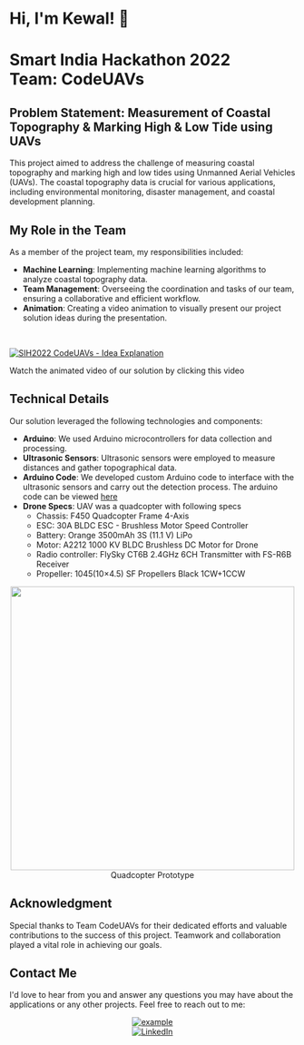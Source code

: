 # Hi, I'm Kewal! 👋

# Smart India Hackathon 2022<br>Team: CodeUAVs

## Problem Statement: Measurement of Coastal Topography & Marking High & Low Tide using UAVs

This project aimed to address the challenge of measuring coastal topography and marking high and low tides using Unmanned Aerial Vehicles (UAVs). The coastal topography data is crucial for various applications, including environmental monitoring, disaster management, and coastal development planning.

## My Role in the Team

As a member of the project team, my responsibilities included:
- **Machine Learning**: Implementing machine learning algorithms to analyze coastal topography data.
- **Team Management**: Overseeing the coordination and tasks of our team, ensuring a collaborative and efficient workflow.
- **Animation**: Creating a video animation to visually present our project solution ideas during the presentation.
<br>

[![SIH2022 CodeUAVs - Idea Explanation](https://img.youtube.com/vi/yaeqWfI4Phs/0.jpg)](http://www.youtube.com/watch?v=yaeqWfI4Phs)

Watch the animated video of our solution by clicking this video

## Technical Details

Our solution leveraged the following technologies and components:
- **Arduino**: We used Arduino microcontrollers for data collection and processing.
- **Ultrasonic Sensors**: Ultrasonic sensors were employed to measure distances and gather topographical data.
- **Arduino Code**: We developed custom Arduino code to interface with the ultrasonic sensors and carry out the detection process. The arduino code can be viewed [here]()
- **Drone Specs**: UAV was a quadcopter with following specs
    - Chassis: F450 Quadcopter Frame 4-Axis
    - ESC: 30A BLDC ESC - Brushless Motor Speed Controller
    - Battery: Orange 3500mAh 3S (11.1 V) LiPo
    - Motor: A2212 1000 KV BLDC Brushless DC Motor for Drone
    - Radio controller: FlySky CT6B 2.4GHz 6CH Transmitter with FS-R6B Receiver
    - Propeller: 1045(10×4.5) SF Propellers Black 1CW+1CCW

 <p align="center">
  <img src = "https://i.imgur.com/sCCz6cv.jpg" width=500><br>
  Quadcopter Prototype
</p>

## Acknowledgment

Special thanks to Team CodeUAVs for their dedicated efforts and valuable contributions to the success of this project. Teamwork and collaboration played a vital role in achieving our goals.

## Contact Me

I'd love to hear from you and answer any questions you may have about the applications or any other projects. Feel free to reach out to me:

<p align ="center">
  <a href="mailto:work.kewalshah@gmail.com?subject=Feedback%20From%20Github&body=Hello," target="_blank">
    <img src="https://img.shields.io/badge/Gmail: work.kewalshah@gmail.com-D14836?style=for-the-badge&logo=gmail&logoColor=white" alt="example"/>
  </a><br>
   <a href="https://www.linkedin.com/in/kewal-shah-work/" target="_blank">
    <img alt="LinkedIn" src="https://img.shields.io/badge/LinkedIn: Kewal Shah-0077B5?style=for-the-badge&logo=linkedin&logoColor=white">
  </a>   
</p>
